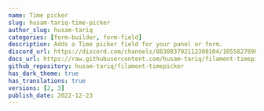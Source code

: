 ```yaml
---
name: Time picker
slug: husam-tariq-time-picker
author_slug: husam-tariq
categories: [form-builder, form-field]
description: Adds a Time picker field for your panel or form.
discord_url: https://discord.com/channels/883083792112300104/1055827898927427616
docs_url: https://raw.githubusercontent.com/husam-tariq/filament-timepicker/3.0.0/README.md
github_repository: husam-tariq/filament-timepicker
has_dark_theme: true
has_translations: true
versions: [2, 3]
publish_date: 2022-12-23
---
```

